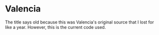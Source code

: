 # Valencia
The title says old because this was Valencia's original source that I lost for like a year. However, this is the current code used.

